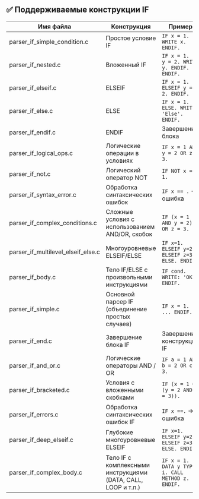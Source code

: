 ## ✅ Поддерживаемые конструкции IF

| Имя файла                          | Конструкция                                                   | Пример                                           | Поддерживается |
| ---------------------------------- | ------------------------------------------------------------- | ------------------------------------------------ | -------------- |
| parser_if_simple_condition.c       | Простое условие IF                                            | `IF x = 1. WRITE x. ENDIF.`                      | ✅ Готово      |
| parser_if_nested.c                 | Вложенный IF                                                  | `IF x = 1. IF y = 2. WRITE y. ENDIF. ENDIF.`     | ✅ Готово      |
| parser_if_elseif.c                 | ELSEIF                                                        | `IF x = 1. ELSEIF y = 2. ENDIF.`                 | ✅ Готово      |
| parser_if_else.c                   | ELSE                                                          | `IF x = 1. ELSE. WRITE 'Else'. ENDIF.`           | ✅ Готово      |
| parser_if_endif.c                  | ENDIF                                                         | Завершение блока                                 | ✅ Готово      |
| parser_if_logical_ops.c            | Логические операции в условиях                                | `IF x = 1 AND y = 2 OR z = 3.`                   | ✅ Готово      |
| parser_if_not.c                    | Логический оператор NOT                                       | `IF NOT x = 1.`                                  | ✅ Готово      |
| parser_if_syntax_error.c           | Обработка синтаксических ошибок                               | `IF x == .` → ошибка                             | ✅ Готово      |
| parser_if_complex_conditions.c     | Сложные условия с использованием AND/OR, скобок               | `IF (x = 1 AND y = 2) OR z = 3.`                 | 🔲 Частично    |
| parser_if_multilevel_elseif_else.c | Многоуровневые ELSEIF/ELSE                                    | `IF x=1. ELSEIF y=2. ELSEIF z=3. ELSE. ENDIF.`   | 🔲 Частично    |
| parser_if_body.c                   | Тело IF/ELSE с произвольными инструкциями                     | `IF cond. WRITE: 'OK'. ENDIF.`                   | ✅ Готово      |
| parser_if_simple.c                 | Основной парсер IF (объединение простых случаев)              | `IF x = 1. ... ENDIF.`                           | ✅ Готово      |
| parser_if_end.c                    | Завершение блока IF                                           | Завершение конструкции IF                        | ✅ Готово      |
| parser_if_and_or.c                 | Логические операторы AND / OR                                 | `IF a = 1 AND b = 2 OR c = 3.`                   | ✅ Готово      |
| parser_if_bracketed.c              | Условия с вложенными скобками                                 | `IF (x = 1 OR (y = 2 AND z = 3)).`               | 🔲 Частично    |
| parser_if_errors.c                 | Обработка синтаксических ошибок IF                            | `IF x ==.` → ошибка                              | ✅ Готово      |
| parser_if_deep_elseif.c            | Глубокие многоуровневые ELSEIF                                | `IF x=1. ELSEIF y=2. ELSEIF z=3. ELSE. ENDIF.`   | 🔲 Частично    |
| parser_if_complex_body.c           | Тело IF с комплексными инструкциями (DATA, CALL, LOOP и т.п.) | `IF x = 1. DATA y TYPE i. CALL METHOD z. ENDIF.` | 🔲 Частично    |

